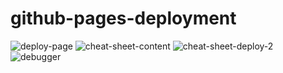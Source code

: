 # github-pages-deployment
![deploy-page](https://github.com/user-attachments/assets/bd9a4b4c-c3df-431b-9bc4-b6b6762b53fd)
![cheat-sheet-content](https://github.com/user-attachments/assets/7f7e3b6a-880f-453c-9fcc-6950341b2652)
![cheat-sheet-deploy-2](https://github.com/user-attachments/assets/78abe056-db94-4179-9d86-43de13da638d)
![debugger](https://github.com/user-attachments/assets/357f531f-d4eb-4cb0-a1c1-b698c7c37828)
